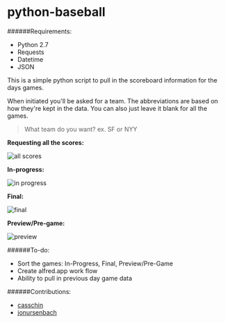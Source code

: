 python-baseball
===============

######Requirements:
* Python 2.7
* Requests
* Datetime
* JSON

This is a simple python script to pull in the scoreboard information for the days games.

When initiated you'll be asked for a team. The abbreviations are based on how they're kept in the data. You can also
just leave it blank for all the games.

> What team do you want? ex. SF or NYY

**Requesting all the scores:**

![all scores](http://i.imgur.com/nBsJ2d6.png?1)

**In-progress:**

![in progress](http://i.imgur.com/mX6nq4S.png?1)

**Final:**

![final](http://i.imgur.com/Lts41UA.png?1)

**Preview/Pre-game:**

![preview](http://i.imgur.com/sJ4uNJ6.png?1)

######To-do:
* Sort the games: In-Progress, Final, Preview/Pre-Game
* Create alfred.app work flow
* Ability to pull in previous day game data

######Contributions:
* [casschin](https://github.com/casschin)
* [jonursenbach](https://github.com/jonursenbach)
